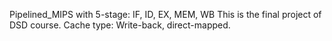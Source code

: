 Pipelined_MIPS with 5-stage: IF, ID, EX, MEM, WB 
This is the final project of DSD course.
Cache type: Write-back, direct-mapped.

